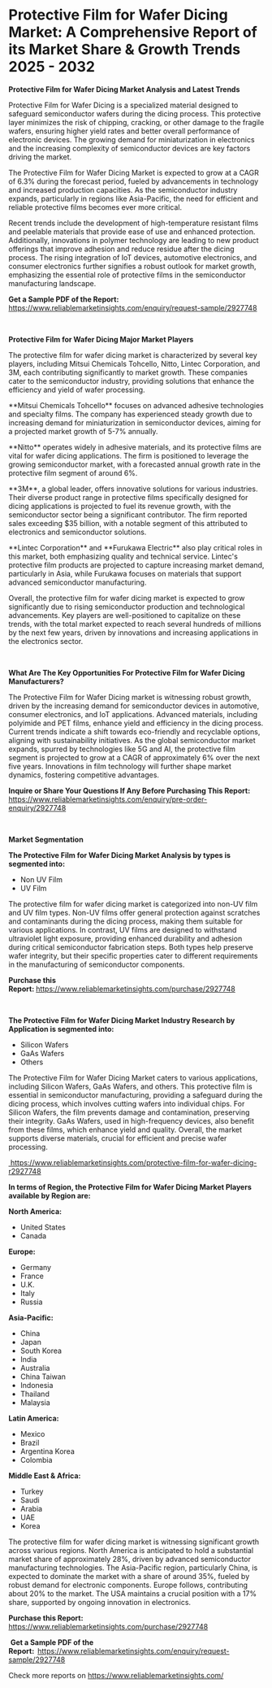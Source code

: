 <p><h1>Protective Film for Wafer Dicing Market: A Comprehensive Report of its Market Share & Growth Trends 2025 - 2032</h1></p><p><strong>Protective Film for Wafer Dicing Market Analysis and Latest Trends</strong></p>
<p><p>Protective Film for Wafer Dicing is a specialized material designed to safeguard semiconductor wafers during the dicing process. This protective layer minimizes the risk of chipping, cracking, or other damage to the fragile wafers, ensuring higher yield rates and better overall performance of electronic devices. The growing demand for miniaturization in electronics and the increasing complexity of semiconductor devices are key factors driving the market.</p><p>The Protective Film for Wafer Dicing Market is expected to grow at a CAGR of 6.3% during the forecast period, fueled by advancements in technology and increased production capacities. As the semiconductor industry expands, particularly in regions like Asia-Pacific, the need for efficient and reliable protective films becomes ever more critical. </p><p>Recent trends include the development of high-temperature resistant films and peelable materials that provide ease of use and enhanced protection. Additionally, innovations in polymer technology are leading to new product offerings that improve adhesion and reduce residue after the dicing process. The rising integration of IoT devices, automotive electronics, and consumer electronics further signifies a robust outlook for market growth, emphasizing the essential role of protective films in the semiconductor manufacturing landscape.</p></p>
<p><strong>Get a Sample PDF of the Report:&nbsp;</strong> <a href="https://www.reliablemarketinsights.com/enquiry/request-sample/2927748?utm_campaign=2197&utm_medium=2&utm_source=Github&utm_content=ia&utm_term=12032025&utm_id=protective-film-for-wafer-dicing">https://www.reliablemarketinsights.com/enquiry/request-sample/2927748</a></p>
<p>&nbsp;</p>
<p><strong>Protective Film for Wafer Dicing Major Market Players</strong></p>
<p><p>The protective film for wafer dicing market is characterized by several key players, including Mitsui Chemicals Tohcello, Nitto, Lintec Corporation, and 3M, each contributing significantly to market growth. These companies cater to the semiconductor industry, providing solutions that enhance the efficiency and yield of wafer processing.</p><p>**Mitsui Chemicals Tohcello** focuses on advanced adhesive technologies and specialty films. The company has experienced steady growth due to increasing demand for miniaturization in semiconductor devices, aiming for a projected market growth of 5-7% annually.</p><p>**Nitto** operates widely in adhesive materials, and its protective films are vital for wafer dicing applications. The firm is positioned to leverage the growing semiconductor market, with a forecasted annual growth rate in the protective film segment of around 6%.</p><p>**3M**, a global leader, offers innovative solutions for various industries. Their diverse product range in protective films specifically designed for dicing applications is projected to fuel its revenue growth, with the semiconductor sector being a significant contributor. The firm reported sales exceeding $35 billion, with a notable segment of this attributed to electronics and semiconductor solutions.</p><p>**Lintec Corporation** and **Furukawa Electric** also play critical roles in this market, both emphasizing quality and technical service. Lintec's protective film products are projected to capture increasing market demand, particularly in Asia, while Furukawa focuses on materials that support advanced semiconductor manufacturing.</p><p>Overall, the protective film for wafer dicing market is expected to grow significantly due to rising semiconductor production and technological advancements. Key players are well-positioned to capitalize on these trends, with the total market expected to reach several hundreds of millions by the next few years, driven by innovations and increasing applications in the electronics sector.</p></p>
<p>&nbsp;</p>
<p><strong>What Are The Key Opportunities For Protective Film for Wafer Dicing Manufacturers?</strong></p>
<p><p>The Protective Film for Wafer Dicing market is witnessing robust growth, driven by the increasing demand for semiconductor devices in automotive, consumer electronics, and IoT applications. Advanced materials, including polyimide and PET films, enhance yield and efficiency in the dicing process. Current trends indicate a shift towards eco-friendly and recyclable options, aligning with sustainability initiatives. As the global semiconductor market expands, spurred by technologies like 5G and AI, the protective film segment is projected to grow at a CAGR of approximately 6% over the next five years. Innovations in film technology will further shape market dynamics, fostering competitive advantages.</p></p>
<p><strong>Inquire or Share Your Questions If Any Before Purchasing This Report:</strong> <a href="https://www.reliablemarketinsights.com/enquiry/pre-order-enquiry/2927748?utm_campaign=2197&utm_medium=2&utm_source=Github&utm_content=ia&utm_term=12032025&utm_id=protective-film-for-wafer-dicing">https://www.reliablemarketinsights.com/enquiry/pre-order-enquiry/2927748</a></p>
<p>&nbsp;</p>
<p><strong>Market Segmentation</strong></p>
<p><strong>The Protective Film for Wafer Dicing Market Analysis by types is segmented into:</strong></p>
<p><ul><li>Non UV Film</li><li>UV Film</li></ul></p>
<p><p>The protective film for wafer dicing market is categorized into non-UV film and UV film types. Non-UV films offer general protection against scratches and contaminants during the dicing process, making them suitable for various applications. In contrast, UV films are designed to withstand ultraviolet light exposure, providing enhanced durability and adhesion during critical semiconductor fabrication steps. Both types help preserve wafer integrity, but their specific properties cater to different requirements in the manufacturing of semiconductor components.</p></p>
<p><strong>Purchase this Report:&nbsp;</strong><a href="https://www.reliablemarketinsights.com/purchase/2927748?utm_campaign=2197&utm_medium=2&utm_source=Github&utm_content=ia&utm_term=12032025&utm_id=protective-film-for-wafer-dicing">https://www.reliablemarketinsights.com/purchase/2927748</a></p>
<p>&nbsp;</p>
<p><strong>The Protective Film for Wafer Dicing Market Industry Research by Application is segmented into:</strong></p>
<p><ul><li>Silicon Wafers</li><li>GaAs Wafers</li><li>Others</li></ul></p>
<p><p>The Protective Film for Wafer Dicing Market caters to various applications, including Silicon Wafers, GaAs Wafers, and others. This protective film is essential in semiconductor manufacturing, providing a safeguard during the dicing process, which involves cutting wafers into individual chips. For Silicon Wafers, the film prevents damage and contamination, preserving their integrity. GaAs Wafers, used in high-frequency devices, also benefit from these films, which enhance yield and quality. Overall, the market supports diverse materials, crucial for efficient and precise wafer processing.</p></p>
<p><a href="https://www.reliablemarketinsights.com/protective-film-for-wafer-dicing-r2927748?utm_campaign=2197&utm_medium=2&utm_source=Github&utm_content=ia&utm_term=12032025&utm_id=protective-film-for-wafer-dicing">&nbsp;https://www.reliablemarketinsights.com/protective-film-for-wafer-dicing-r2927748</a></p>
<p><strong>In terms of Region, the Protective Film for Wafer Dicing Market Players available by Region are:</strong></p>
<p>
    <p> <strong> North America: </strong>
        <ul>
            <li>United States</li>
            <li>Canada</li>
        </ul>
        </p> 
    <p> <strong> Europe: </strong>
        <ul>
            <li>Germany</li>
            <li>France</li>
            <li>U.K.</li>
            <li>Italy</li>
            <li>Russia</li>
        </ul>
        </p> 
    <p> <strong> Asia-Pacific: </strong>
        <ul>
            <li>China</li>
            <li>Japan</li>
            <li>South Korea</li>
            <li>India</li>
            <li>Australia</li>
            <li>China Taiwan</li>
            <li>Indonesia</li>
            <li>Thailand</li>
            <li>Malaysia</li>
        </ul>
        </p> 
    <p> <strong> Latin America: </strong>
        <ul>
            <li>Mexico</li>
            <li>Brazil</li>
            <li>Argentina Korea</li>
            <li>Colombia</li>
        </ul>
        </p> 
    <p> <strong> Middle East & Africa: </strong>
        <ul>
            <li>Turkey</li>
            <li>Saudi</li>
            <li>Arabia</li>
            <li>UAE</li>
            <li>Korea</li>
        </ul>
    </p>
    </p>
<p><p>The protective film for wafer dicing market is witnessing significant growth across various regions. North America is anticipated to hold a substantial market share of approximately 28%, driven by advanced semiconductor manufacturing technologies. The Asia-Pacific region, particularly China, is expected to dominate the market with a share of around 35%, fueled by robust demand for electronic components. Europe follows, contributing about 20% to the market. The USA maintains a crucial position with a 17% share, supported by ongoing innovation in electronics.</p></p>
<p><strong>Purchase this Report: </strong><a href="https://www.reliablemarketinsights.com/purchase/2927748?utm_campaign=2197&utm_medium=2&utm_source=Github&utm_content=ia&utm_term=12032025&utm_id=protective-film-for-wafer-dicing">https://www.reliablemarketinsights.com/purchase/2927748</a></p>
<p>&nbsp;<strong>Get a Sample PDF of the Report:&nbsp;&nbsp;</strong><a href="https://www.reliablemarketinsights.com/enquiry/request-sample/2927748?utm_campaign=2197&utm_medium=2&utm_source=Github&utm_content=ia&utm_term=12032025&utm_id=protective-film-for-wafer-dicing">https://www.reliablemarketinsights.com/enquiry/request-sample/2927748</a></p>
<p><strong></strong></p>
<p>Check more reports on <a href="https://www.reliablemarketinsights.com/?utm_campaign=2197&utm_medium=2&utm_source=Github&utm_content=ia&utm_term=12032025&utm_id=protective-film-for-wafer-dicing">https://www.reliablemarketinsights.com/</a></p>